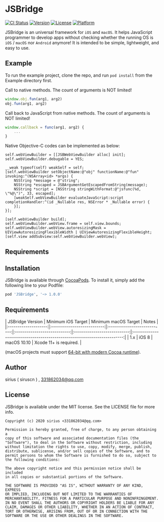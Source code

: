 # JSBridge

[![CI Status](https://img.shields.io/travis/siriuscn/JSBridge.svg?style=flat)](https://travis-ci.org/siriuscn/JSBridge)
[![Version](https://img.shields.io/cocoapods/v/JSBridge.svg?style=flat)](https://cocoapods.org/pods/JSBridge)
[![License](https://img.shields.io/cocoapods/l/JSBridge.svg?style=flat)](https://cocoapods.org/pods/JSBridge)
[![Platform](https://img.shields.io/cocoapods/p/JSBridge.svg?style=flat)](https://cocoapods.org/pods/JSBridge)

JSBridge is an universal framework for `iOS` and `macOS`. It helps JavaScript programmer to develop apps without checking whether the running OS is `iOS` / `macOS` nor `Android` anymore! It is intended to be simple, lightweight, and easy to use.

## Example

To run the example project, clone the repo, and run `pod install` from the Example directory first.

Call to native methods. The count of arguments is NOT limited!
```javascript
window.obj.fun(arg1, arg2) 
obj.fun(arg1, arg2)
```

Call back to JavaScript from native methods. The count of arguments is NOT limited!
```javascript
window.callback = func(arg1, arg2) {
    ...
}
```

Native Objective-C codes can be implemented as below:
```objc
self.webViewBuilder = [[JSBWebViewBuilder alloc] init];
self.webViewBuilder.debugable = YES;

__weak typeof(self) weakSelf = self;
[self.webViewBuilder setObjectName:@"obj" functionName:@"fun" invoking:^(NSArray<id> *args) {
    NSString *message = @"string";
    NSString *escaped = JSBArgumentGetEscapedFromString(message);
    NSString *script = [NSString stringWithFormat:@"jsfunc(%d, \"%@\")", 33, escaped];
    [weakSelf.webViewBuilder evaluateJavaScript:script completionHandler:^(id _Nullable res, NSError * _Nullable error) {
    }];
}];

[self.webViewBuilder build];
self.webViewBuilder.webView.frame = self.view.bounds;
self.webViewBuilder.webView.autoresizingMask = UIViewAutoresizingFlexibleWidth | UIViewAutoresizingFlexibleHeight;
[self.view addSubview:self.webViewBuilder.webView];
```

## Requirements

## Installation

JSBridge is available through [CocoaPods](https://cocoapods.org). To install
it, simply add the following line to your Podfile:

```ruby
pod 'JSBridge', '~> 1.0.0'
```

## Requirements

| JSBridge Version | Minimum iOS Target  | Minimum macOS Target   |                                   Notes                                   |
|:--------------------:|:---------------------------:|:----------------------------:|:----------------------------:|:----------------------------:|:-------------------------------------------------------------------------:|
| 1.x | iOS 8 | macOS 10.10  | Xcode 11+ is required. |

(macOS projects must support [64-bit with modern Cocoa runtime](https://developer.apple.com/library/mac/#documentation/Cocoa/Conceptual/ObjCRuntimeGuide/Articles/ocrtVersionsPlatforms.html)).

## Author

sirius ( siruscn ) , 331862034@qq.com

## License

JSBridge is available under the MIT license. See the LICENSE file for more info.

    Copyright (c) 2020 sirius <331862034@qq.com>

    Permission is hereby granted, free of charge, to any person obtaining a
    copy of this software and associated documentation files (the
    "Software"), to deal in the Software without restriction, including
    without limitation the rights to use, copy, modify, merge, publish,
    distribute, sublicense, and/or sell copies of the Software, and to
    permit persons to whom the Software is furnished to do so, subject to
    the following conditions:

    The above copyright notice and this permission notice shall be included
    in all copies or substantial portions of the Software.

    THE SOFTWARE IS PROVIDED "AS IS", WITHOUT WARRANTY OF ANY KIND, EXPRESS
    OR IMPLIED, INCLUDING BUT NOT LIMITED TO THE WARRANTIES OF
    MERCHANTABILITY, FITNESS FOR A PARTICULAR PURPOSE AND NONINFRINGEMENT.
    IN NO EVENT SHALL THE AUTHORS OR COPYRIGHT HOLDERS BE LIABLE FOR ANY
    CLAIM, DAMAGES OR OTHER LIABILITY, WHETHER IN AN ACTION OF CONTRACT,
    TORT OR OTHERWISE, ARISING FROM, OUT OF OR IN CONNECTION WITH THE
    SOFTWARE OR THE USE OR OTHER DEALINGS IN THE SOFTWARE.
